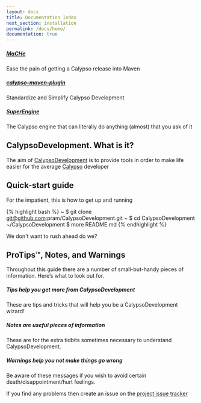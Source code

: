```yaml
---
layout: docs
title: Documentation Index
next_section: installation
permalink: /docs/home/
documentation: true
---
```


<div class="note project">
  <h5><a href="/docs/mache/home">MaCHe</a></h5>
  <p>Ease the pain of getting a Calypso release into Maven</p>
</div>

<div class="note project ">
  <h5><a href="/docs/calypso-maven-plugin/home">calypso-maven-plugin</a></h5>
  <p>Standardize and Simplify Calypso Development</p>
</div>

<div class="note project">
  <h5><a href="/docs/superengine/home">SuperEngine</a></h5>
  <p>The Calypso engine that can literally do anything (almost) that you ask of it</p>
</div>

## CalypsoDevelopment. What is it?

The aim of [CalypsoDevelopment](https://github.com/pram/CalypsoDevelopment) is to provide tools in order to make life easier for the average [Calypso](http://www.calypso.com) developer

## Quick-start guide

For the impatient, this is how to get up and running

{% highlight bash %}
~ $ git clone git@github.com:pram/CalypsoDevelopment.git
~ $ cd CalypsoDevelopment
~/CalypsoDevelopment $ more README.md
{% endhighlight %}

We don't want to rush ahead do we?

## ProTips™, Notes, and Warnings

Throughout this guide there are a number of small-but-handy pieces of
information. Here’s what to look out for.

<div class="note">
  <h5>Tips help you get more from CalypsoDevelopment</h5>
  <p>These are tips and tricks that will help you be a CalypsoDevelopment wizard!</p>
</div>

<div class="note info">
  <h5>Notes are useful pieces of information</h5>
  <p>These are for the extra tidbits sometimes necessary to understand CalypsoDevelopment.</p>
</div>

<div class="note warning">
  <h5>Warnings help you not make things go wrong</h5>
  <p>Be aware of these messages if you wish to avoid certain death/disappointment/hurt feelings.</p>
</div>

If you find any problems then create an issue on the [project issue tracker](https://github.com/pram/CalypsoDevelopment/issues/new)
